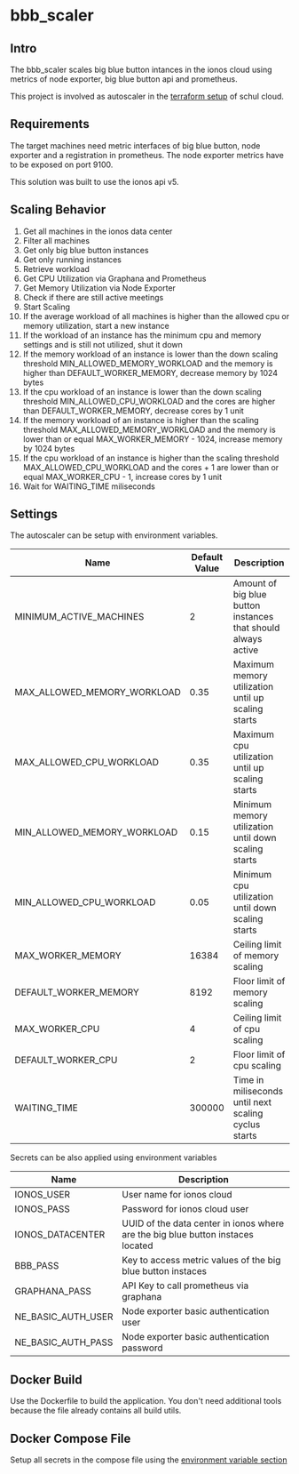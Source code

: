 # bbb_scaler

## Intro

The bbb_scaler scales big blue button intances in the ionos cloud using
metrics of node exporter, big blue button api and prometheus.

This project is involved as autoscaler in the [terraform setup](https://github.com/schul-cloud/bbb-deployment) of schul cloud.

## Requirements

The target machines need metric interfaces of big blue button, node exporter and a registration in prometheus.
The node exporter metrics have to be exposed on port 9100.

This solution was built to use the ionos api v5.

## Scaling Behavior

1. Get all machines in the ionos data center
2. Filter all machines
  1. Get only big blue button instances
  2. Get only running instances
3. Retrieve workload
  1. Get CPU Utilization via Graphana and Prometheus
  2. Get Memory Utilization via Node Exporter
  3. Check if there are still active meetings
4. Start Scaling
  1. If the average workload of all machines is higher than the allowed cpu or memory utilization, start a new instance
  2. If the workload of an instance has the minimum cpu and memory settings and is still not utilized, shut it down
  3. If the memory workload of an instance is lower than the down scaling threshold MIN_ALLOWED_MEMORY_WORKLOAD and the memory is higher than DEFAULT_WORKER_MEMORY, decrease memory by 1024 bytes
  4. If the cpu workload of an instance is lower than the down scaling threshold MIN_ALLOWED_CPU_WORKLOAD and the cores are higher than DEFAULT_WORKER_MEMORY, decrease cores by 1 unit
  5. If the memory workload of an instance is higher than the scaling threshold MAX_ALLOWED_MEMORY_WORKLOAD and the memory is lower than or equal MAX_WORKER_MEMORY - 1024, increase memory by 1024 bytes
  6. If the cpu workload of an instance is higher than the scaling threshold MAX_ALLOWED_CPU_WORKLOAD and the cores + 1 are lower than or equal MAX_WORKER_CPU - 1, increase cores by 1 unit
5. Wait for WAITING_TIME miliseconds
  
## Settings
The autoscaler can be setup with environment variables.

Name | Default Value | Description
--- | --- | --- 
MINIMUM_ACTIVE_MACHINES | 2 | Amount of big blue button instances that should always active
MAX_ALLOWED_MEMORY_WORKLOAD | 0.35 | Maximum memory utilization until up scaling starts
MAX_ALLOWED_CPU_WORKLOAD | 0.35 | Maximum cpu utilization until up scaling starts
MIN_ALLOWED_MEMORY_WORKLOAD | 0.15 | Minimum memory utilization until down scaling starts
MIN_ALLOWED_CPU_WORKLOAD | 0.05 | Minimum cpu utilization until down scaling starts
MAX_WORKER_MEMORY | 16384 | Ceiling limit of memory scaling
DEFAULT_WORKER_MEMORY | 8192 | Floor limit of memory scaling
MAX_WORKER_CPU | 4 | Ceiling limit of cpu scaling
DEFAULT_WORKER_CPU | 2 | Floor limit of cpu scaling
WAITING_TIME | 300000 | Time in miliseconds until next scaling cyclus starts

Secrets can be also applied using environment variables

Name | Description
--- | ---
IONOS_USER | User name for ionos cloud
IONOS_PASS | Password for ionos cloud user
IONOS_DATACENTER | UUID of the data center in ionos where are the big blue button instaces located 
BBB_PASS | Key to access metric values of the big blue button instaces
GRAPHANA_PASS | API Key to call prometheus via graphana
NE_BASIC_AUTH_USER | Node exporter basic authentication user
NE_BASIC_AUTH_PASS | Node exporter basic authentication password

## Docker Build

Use the Dockerfile to build the application.
You don't need additional tools because the file already contains all build utils.

## Docker Compose File

Setup all secrets in the compose file using the [environment variable section](https://docs.docker.com/compose/environment-variables/)
